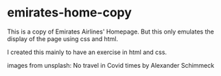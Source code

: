 # emirates-home-copy

This is a copy of Emirates Airlines' Homepage. But this only emulates the display of the page using css and html.

I created this mainly to have an exercise in html and css.

images from unsplash: No travel in Covid times by Alexander Schimmeck